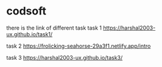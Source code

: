 # codsoft
there is the link of different task 
task 1
https://harshal2003-ux.github.io/task1/

task 2
https://frolicking-seahorse-29a3f1.netlify.app/intro

task 3
https://harshal2003-ux.github.io/task3/
